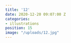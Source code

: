 ```yaml
---
title: '12'
date: 2020-12-20 09:07:00 Z
categories:
- illustrations
position: 15
image: "/uploads/12.jpg"
---
```



